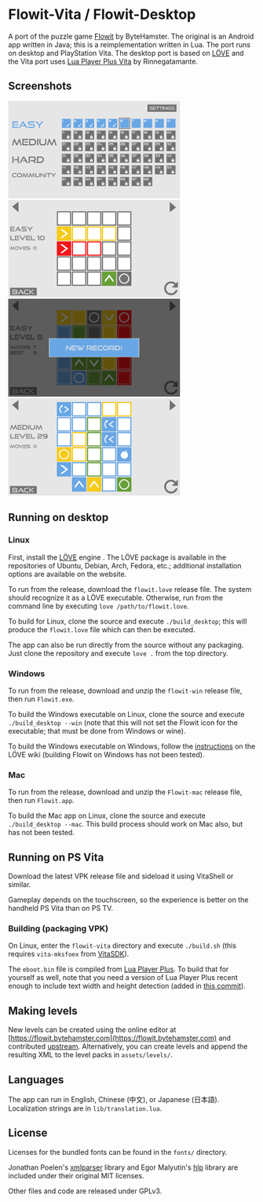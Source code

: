 # Flowit-Vita / Flowit-Desktop
A port of the puzzle game [Flowit](https://github.com/Flowit-Game/Flowit/) by ByteHamster. The original is an Android app written in Java; this is a reimplementation written in Lua. The port runs on desktop and PlayStation Vita.
The desktop port is based on [LÖVE](https://love2d.org) and the Vita port uses [Lua Player Plus Vita](https://github.com/Rinnegatamante/lpp-vita) by Rinnegatamante.

## Screenshots
<img src="screenshots/screenshot01.png" width="350"/>
<img src="screenshots/screenshot02.png" width="350"/>
<img src="screenshots/screenshot03.png" width="350"/>
<img src="screenshots/screenshot04.png" width="350"/>

## Running on desktop
### Linux
First, install the [LÖVE](https://love2d.org) engine . The LÖVE package is available in the repositories of Ubuntu, Debian, Arch, Fedora, etc.; additional installation options are available on the website.

To run from the release, download the `flowit.love` release file. The system should recognize it as a LÖVE executable. Otherwise, run from the command line by executing `love /path/to/flowit.love`.

To build for Linux, clone the source and execute `./build_desktop`; this will produce the `flowit.love` file which can then be executed.

The app can also be run directly from the source without any packaging. Just clone the repository and execute `love .` from the top directory.

### Windows
To run from the release, download and unzip the `flowit-win` release file, then run `Flowit.exe`.

To build the Windows executable on Linux, clone the source and execute `./build_desktop --win` (note that this will not set the Flowit icon for the executable; that must be done from Windows or wine).

To build the Windows executable on Windows, follow the [instructions](https://love2d.org/wiki/Game_Distribution) on the LÖVE wiki (building Flowit on Windows has not been tested).

### Mac
To run from the release, download and unzip the `Flowit-mac` release file, then run `Flowit.app`.

To build the Mac app on Linux, clone the source and execute `./build_desktop --mac`. This build process should work on Mac also, but has not been tested.

## Running on PS Vita
Download the latest VPK release file and sideload it using VitaShell or similar.

Gameplay depends on the touchscreen, so the experience is better on the handheld PS Vita than on PS TV.

### Building (packaging VPK)
On Linux, enter the `flowit-vita` directory and execute `./build.sh` (this requires `vita-mksfoex` from [VitaSDK](https://vitasdk.org)).

The `eboot.bin` file is compiled from [Lua Player Plus](https://github.com/Rinnegatamante/lpp-vita). To build that for yourself as well, note that you need a version of Lua Player Plus recent enough to include text width and height detection (added in [this commit](https://github.com/Rinnegatamante/lpp-vita/commit/8124c469d6b8c43d1567b253a3ba13c6e0dcaa67)).

## Making levels
New levels can be created using the online editor at [https://flowit.bytehamster.com](https://flowit.bytehamster.com) and contributed [upstream](https://github.com/Flowit-Game/Flowit/). Alternatively, you can create levels and append the resulting XML to the level packs in `assets/levels/`.

## Languages
The app can run in English, Chinese (中文), or Japanese (日本語). Localization strings are in `lib/translation.lua`.

## License
Licenses for the bundled fonts can be found in the `fonts/` directory.

Jonathan Poelen's [xmlparser](https://github.com/jonathanpoelen/xmlparser) library and Egor Malyutin's [hlp](https://github.com/egormalyutin/hlp) library are included under their original MIT licenses.

Other files and code are released under GPLv3.
